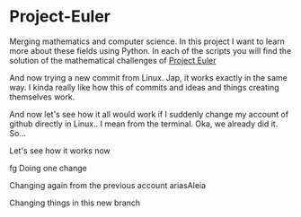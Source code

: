 # Project-Euler

Merging mathematics and computer science. In this project I want to learn more about these fields using Python. In each of the scripts you will find the solution of the mathematical challenges of [Project Euler](https://projecteuler.net/)



And now trying a new commit from Linux. Jap, it works exactly in the same way.
I kinda really like how this of commits and ideas and things creating themselves work.

And now let's see how it all would work if I suddenly change my account of github directly in Linux.. I mean from the terminal. Oka, we already did it. So...

Let's see how it works now  

  fg
Doing one change 


Changing again from the previous account ariasAleia

Changing things in this new branch